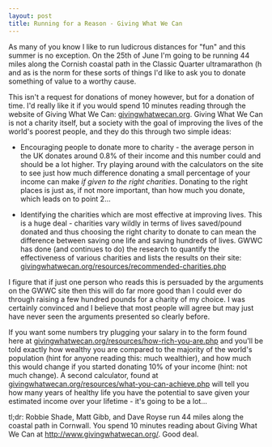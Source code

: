 ```yaml
---
layout: post
title: Running for a Reason - Giving What We Can
---
```


As many of you know I like to run ludicrous distances for "fun" and this summer
is no exception. On the 25th of June I'm going to be running 44 miles along the
Cornish coastal path in the Classic Quarter ultramarathon (h and as is the norm
for these sorts of things I'd like to ask you to donate something of value to a
worthy cause.

This isn't a request for donations of money however, but for a donation of
time. I'd really like it if you would spend 10 minutes reading through the
website of Giving What We Can: 
<a href="http://www.givingwhatwecan.org/">givingwhatwecan.org</a>.
Giving What We Can is not a charity itself, but a society with the goal of
improving the lives of the world's poorest people, and they do this through two
simple ideas:

* Encouraging people to donate more to charity - the average person in the UK
  donates around 0.8% of their income and this number could and should be a lot
  higher. Try playing around with the calculators on the site to see just how
  much difference donating a small percentage of your income can make *if given
  to the right charities*. Donating to the right places is just as, if not more
  important, than how much you donate, which leads on to point 2...

* Identifying the charities which are most effective at improving lives. This
  is a huge deal - charities vary wildly in terms of lives saved/pound donated
  and thus choosing the right charity to donate to can mean the difference
  between saving one life and saving hundreds of lives. GWWC has done (and
  continues to do) the research to quantify the effectiveness of various
  charities and lists the results on their site:
  <a href="http://www.givingwhatwecan.org/resources/recommended-charities.php">givingwhatwecan.org/resources/recommended-charities.php</a>

I figure that if just one person who reads this is persuaded by the arguments
on the GWWC site then this will do far more good than I could ever do through
raising a few hundred pounds for a charity of my choice. I was certainly
convinced and I believe that most people will agree but may just have never
seen the arguments presented so clearly before.

If you want some numbers try plugging your salary in to the form found here at
<a href="http://www.givingwhatwecan.org/resources/how-rich-you-are.php">givingwhatwecan.org/resources/how-rich-you-are.php</a> 
and you'll be told exactly how wealthy you are compared to the majority of the
world's population (hint for anyone reading this: much wealthier), and how much
this would change if you started donating 10% of your income (hint: not much
change). A second calculator, found at
<a href=" http://www.givingwhatwecan.org/resources/what-you-can-achieve.php">givingwhatwecan.org/resources/what-you-can-achieve.php</a>
will tell you how many years of healthy life you have the potential to save
given your estimated income over your lifetime - it's going to be a lot...


tl;dr: Robbie Shade, Matt Gibb, and Dave Royse run 44 miles along the coastal
path in Cornwall. You spend 10 minutes reading about Giving What We Can at
http://www.givingwhatwecan.org/. Good deal.

